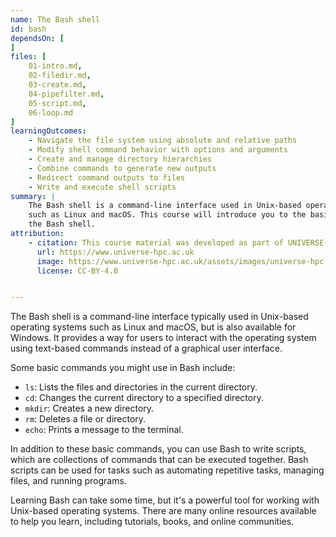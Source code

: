 ```yaml
---
name: The Bash shell
id: bash
dependsOn: [
]
files: [
    01-intro.md,
    02-filedir.md,
    03-create.md,
    04-pipefilter.md,
    05-script.md,
    06-loop.md
]
learningOutcomes:
    - Navigate the file system using absolute and relative paths
    - Modify shell command behavior with options and arguments
    - Create and manage directory hierarchies
    - Combine commands to generate new outputs
    - Redirect command outputs to files
    - Write and execute shell scripts
summary: |
    The Bash shell is a command-line interface used in Unix-based operating systems
    such as Linux and macOS. This course will introduce you to the basics of using
    the Bash shell.
attribution: 
    - citation: This course material was developed as part of UNIVERSE-HPC, which is funded through the SPF ExCALIBUR programme under grant number EP/W035731/1 
      url: https://www.universe-hpc.ac.uk
      image: https://www.universe-hpc.ac.uk/assets/images/universe-hpc.png
      license: CC-BY-4.0


---
```



The Bash shell is a command-line interface typically used in Unix-based
operating systems such as Linux and macOS, but is also available for Windows.
It provides a way for users to interact with the operating system using
text-based commands instead of a graphical user interface.

Some basic commands you might use in Bash include:

- `ls`: Lists the files and directories in the current directory.
- `cd`: Changes the current directory to a specified directory.
- `mkdir`: Creates a new directory.
- `rm`: Deletes a file or directory.
- `echo`: Prints a message to the terminal.

In addition to these basic commands, you can use Bash to write scripts, which
are collections of commands that can be executed together. Bash scripts can be
used for tasks such as automating repetitive tasks, managing files, and running
programs.

Learning Bash can take some time, but it's a powerful tool for working with
Unix-based operating systems. There are many online resources available to help
you learn, including tutorials, books, and online communities.
